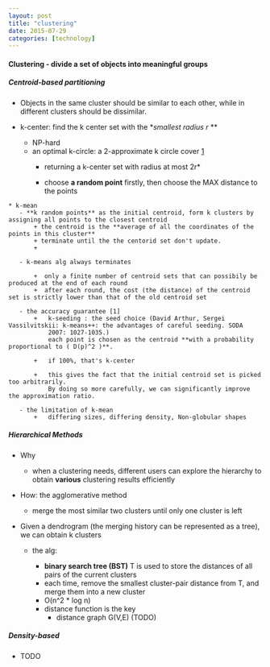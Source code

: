 ```yaml
---
layout: post
title: "clustering"
date: 2015-07-29
categories: [technology]
---
```

#### Clustering - divide a set of objects into meaningful groups

##### Centroid-based partitioning 
   * Objects in the same cluster should be similar to each other, while in different clusters should be dissimilar.
	  
   * k-center: find the k center set with the **smallest radius r* **
	  
	   - NP-hard
	   - an optimal k-circle: a 2-approximate k circle cover [1]
		   + returning a k-center set with radius at most 2r*
		   
		   + choose **a random point** firstly, then choose the MAX distance to the points
	  
	  
	* k-mean
	   - **k random points** as the initial centroid, form k clusters by assigning all points to the closest centroid
           + the centroid is the **average of all the coordinates of the points in this cluster**
           + terminate until the the centorid set don't update.
           + 
		 
	   - k-means alg always terminates
         
		   +  only a finite number of centroid sets that can possibily be produced at the end of each round
		   +  after each round, the cost (the distance) of the centroid set is strictly lower than that of the old centroid set
		   
	   - the accuracy guarantee [1]
		   +   k-seeding : the seed choice (David Arthur, Sergei Vassilvitskii: k-means++: the advantages of careful seeding. SODA
		       2007: 1027-1035.)
               each point is chosen as the centroid **with a probability proportional to ( D(p)^2 )**.
               
           +   if 100%, that's k-center
               
           +   this gives the fact that the initial centroid set is picked too arbitrarily.
               By doing so more carefully, we can significantly improve the approximation ratio.

	   - the limitation of k-mean
		   +   differing sizes, differing density, Non-globular shapes
	  	  
	  
##### Hierarchical Methods 
   * Why 
	  - when a clustering needs, different users can explore the hierarchy to obtain **various** clustering results efficiently
	  
   * How: the agglomerative method
       - merge the most similar two clusters until only one cluster is left
	  
   * Given a dendrogram (the merging history can be represented as a tree), we can obtain k clusters
	   - the alg:
	       + **binary search tree (BST)** T is used to store the distances of all pairs of the current clusters
	       + each time, remove the smallest cluster-pair distance from T, and merge them into a new cluster
		   + O(n^2 * log n)
		   
		 - distance function is the key
		   + distance graph G(V,E) (TODO)
		   

##### Density-based	
  * TODO
	   
		   
[1]: http://www.cse.cuhk.edu.hk/~taoyf/course/cmsc5724/spr15/cmsc5724.html "Data Mining and Knowledge Discovery"
[2]: http://www.cs.ubc.ca/research/flann/   "FLANN lib" 
	  
